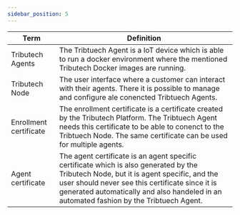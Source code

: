 ```yaml
---
sidebar_position: 5
---
```


| Term | Definition |
| ---------- | ---------- |
| Tributech Agents | The Tribtuech Agent is a IoT device which is able to run a docker environment where the mentioned Tributech Docker images are running. |
| Tributech Node | The user interface where a customer can interact with their agents. There it is possible to manage and configure ale conencted Tribtuech Agents. |
| Enrollment certificate | The enrollment certificate is a certificate created by the Tributech Platform. The Tribtuech Agent needs this certificate to be able to conenct to the Tribtuech Node. The same certificate can be used for multiple agents. |
| Agent certificate | The agent certificate is an agent specific certificate which is also generated by the Tributech Node, but it is agent specific, and the user should never see this certificate since it is generated automatically and also handeled in an automated fashion by the Tribtuech Agent. |